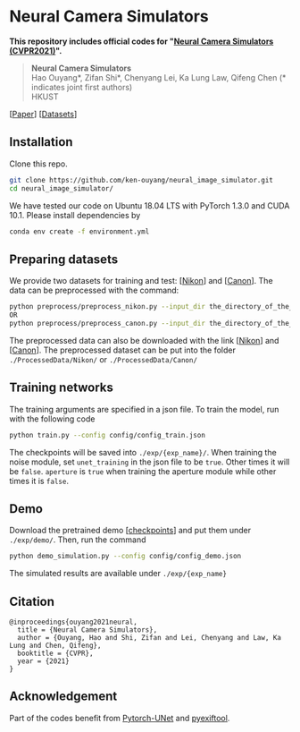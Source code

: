 # Neural Camera Simulators


**This repository includes official codes for "[Neural Camera Simulators (CVPR2021)](https://arxiv.org/abs/2104.05237)".** 

> **Neural Camera Simulators** <br>
>  Hao Ouyang*, Zifan Shi*, Chenyang Lei, Ka Lung Law, Qifeng Chen (* indicates joint first authors)<br>
>  HKUST <br>

[[Paper](https://arxiv.org/abs/2104.05237)] 
[[Datasets](https://hkustconnect-my.sharepoint.com/:f:/g/personal/zshiaj_connect_ust_hk/Eu7788io4UBBkQoEVGQr7hQBeKpowDnNunlPW5Xv1qGrdQ?e=cyVHtk)] 



## Installation
Clone this repo.
```bash
git clone https://github.com/ken-ouyang/neural_image_simulator.git
cd neural_image_simulator/
```

We have tested our code on Ubuntu 18.04 LTS with PyTorch 1.3.0 and CUDA 10.1. Please install dependencies by
```bash
conda env create -f environment.yml
```

## Preparing datasets
We provide two datasets for training and test: [[Nikon](https://hkustconnect-my.sharepoint.com/:f:/g/personal/zshiaj_connect_ust_hk/EsKZAEit4FZItIO9oTt-IaYBVz5tDyHjC4NYbywUTSlU4Q?e=XJc8cE)] and [[Canon](https://hkustconnect-my.sharepoint.com/:f:/g/personal/zshiaj_connect_ust_hk/ErmBVoXbwRFPmciYmtQeQscByOB8TZrBIHpvFZOSLfeLig?e=c3yq1d)]. The data can be preprocessed with the command:
```bash
python preprocess/preprocess_nikon.py --input_dir the_directory_of_the_dataset --output_dir the_directory_to_save_the_preprocessed_data --image_size 512
OR
python preprocess/preprocess_canon.py --input_dir the_directory_of_the_dataset --output_dir the_directory_to_save_the_preprocessed_data --image_size 512
```
The preprocessed data can also be downloaded with the link [[Nikon](https://hkustconnect-my.sharepoint.com/:f:/g/personal/zshiaj_connect_ust_hk/Eo2dgGZxa35LuPsgUge7aSgBQojaj1cxweNhY4B2g8WC-Q?e=I84tFK)] and [[Canon](https://hkustconnect-my.sharepoint.com/:f:/g/personal/zshiaj_connect_ust_hk/ElZXGJfixIlIqHhIpY2AO_wBp5o2I7qKfUvq_YojArBCtQ?e=byzKm1)]. The preprocessed dataset can be put into the folder `./ProcessedData/Nikon/` or `./ProcessedData/Canon/`

## Training networks
The training arguments are specified in a json file. To train the model, run with the following code
```bash
python train.py --config config/config_train.json
```
The checkpoints will be saved into `./exp/{exp_name}/`. 
When training the noise module, set `unet_training` in the json file to be `true`. Other times it will be `false`. `aperture` is `true` when training the aperture module while other times it is `false`.

## Demo
Download the pretrained demo [[checkpoints](https://hkustconnect-my.sharepoint.com/:f:/g/personal/zshiaj_connect_ust_hk/EkTcqA8Ewj5PhCta-gH0FlYBt9iAzylEG-jS533a2Nbz-A?e=WvcTc2)] and put them under `./exp/demo/`. Then, run the command
```bash
python demo_simulation.py --config config/config_demo.json
```
The simulated results are available under `./exp/{exp_name}`

## Citation

```
@inproceedings{ouyang2021neural,
  title = {Neural Camera Simulators},
  author = {Ouyang, Hao and Shi, Zifan and Lei, Chenyang and Law, Ka Lung and Chen, Qifeng},
  booktitle = {CVPR},
  year = {2021}
}
```
## Acknowledgement
Part of the codes benefit from [Pytorch-UNet](https://github.com/milesial/Pytorch-UNet) and [pyexiftool](https://github.com/smarnach/pyexiftool). 